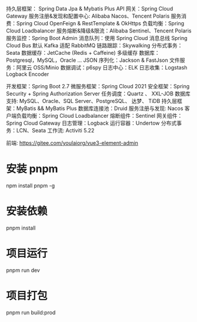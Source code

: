 持久层框架： Spring Data Jpa & Mybatis Plus
API 网关：Spring Cloud Gateway
服务注册&发现和配置中心: Alibaba Nacos、Tencent Polaris
服务消费：Spring Cloud OpenFeign & RestTemplate & OkHttps
负载均衡：Spring Cloud Loadbalancer
服务熔断&降级&限流：Alibaba Sentinel、Tencent Polaris
服务监控：Spring Boot Admin
消息队列：使用 Spring Cloud 消息总线 Spring Cloud Bus 默认 Kafka 适配 RabbitMQ
链路跟踪：Skywalking
分布式事务：Seata
数据缓存：JetCache (Redis + Caffeine) 多级缓存
数据库： Postgresql，MySQL，Oracle ...
JSON 序列化：Jackson & FastJson
文件服务：阿里云 OSS/Minio
数据调试：p6spy
日志中心：ELK
日志收集：Logstash Logback Encoder


开发框架：Spring Boot 2.7
微服务框架：Spring Cloud 2021
安全框架：Spring Security + Spring Authorization Server
任务调度：Quartz 、 XXL-JOB
数据库支持: MySQL、Oracle、SQL Server、PostgreSQL、 达梦、 TiDB
持久层框架：MyBatis && MyBatis Plus
数据库连接池：Druid
服务注册与发现: Nacos
客户端负载均衡：Spring Cloud Loadbalancer
熔断组件：Sentinel
网关组件：Spring Cloud Gateway
日志管理：Logback
运行容器：Undertow
分布式事务：LCN、Seata
工作流: Activiti 5.22

前端: https://gitee.com/youlaiorg/vue3-element-admin

# 安装 pnpm
npm install pnpm -g

# 安装依赖
pnpm install

# 项目运行
pnpm run dev

# 项目打包
pnpm run build:prod